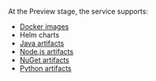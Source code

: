 At the Preview stage, the service supports:
* [Docker images](../../cloud-registry/concepts/docker-image.md)
* Helm charts
* [Java artifacts](../../cloud-registry/concepts/art-java.md)
* [Node.js artifacts](../../cloud-registry/concepts/art-nodejs.md)
* [NuGet artifacts](../../cloud-registry/concepts/art-nuget.md)
* [Python artifacts](../../cloud-registry/concepts/art-python.md)